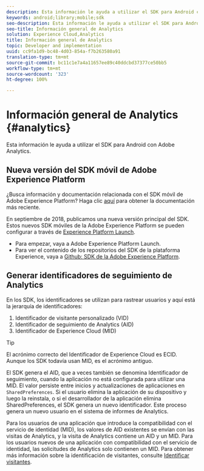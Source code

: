 ```yaml
---
description: Esta información le ayuda a utilizar el SDK para Android con Adobe Analytics.
keywords: android;library;mobile;sdk
seo-description: Esta información le ayuda a utilizar el SDK para Android con Adobe Analytics.
seo-title: Información general de Analytics
solution: Experience Cloud,Analytics
title: Información general de Analytics
topic: Developer and implementation
uuid: cc9fa1d9-bc48-4d03-854a-f7b263580a91
translation-type: tm+mt
source-git-commit: bc11c1e7a4a11657ee89c40ddcbd37377ce50bb5
workflow-type: tm+mt
source-wordcount: '323'
ht-degree: 100%

---
```



# Información general de Analytics {#analytics}

Esta información le ayuda a utilizar el SDK para Android con Adobe Analytics.

## Nueva versión del SDK móvil de Adobe Experience Platform

¿Busca información y documentación relacionada con el SDK móvil de Adobe Experience Platform? Haga clic [aquí](https://aep-sdks.gitbook.io/docs/) para obtener la documentación más reciente.

En septiembre de 2018, publicamos una nueva versión principal del SDK. Estos nuevos SDK móviles de la Adobe Experience Platform se pueden configurar a través de [Experience Platform Launch](https://www.adobe.com/es/experience-platform/launch.html).

* Para empezar, vaya a Adobe Experience Platform Launch.
* Para ver el contenido de los repositorios del SDK de la plataforma Experience, vaya a [Github: SDK de la Adobe Experience Platform](https://github.com/Adobe-Marketing-Cloud/acp-sdks).

## Generar identificadores de seguimiento de Analytics

En los SDK, los identificadores se utilizan para rastrear usuarios y aquí está la jerarquía de identificadores:

1. Identificador de visitante personalizado (VID)
1. Identificador de seguimiento de Analytics (AID)
1. Identificador de Experience Cloud (MID)

>[!TIP]
>
>El acrónimo correcto del Identificador de Experience Cloud es ECID. Aunque los SDK todavía usan MID, es el acrónimo antiguo.

El SDK genera el AID, que a veces también se denomina Identificador de seguimiento, cuando la aplicación no está configurada para utilizar una MID. El valor persiste entre inicios y actualizaciones de aplicaciones en `SharedPreferences`. Si el usuario elimina la aplicación de su dispositivo y luego la reinstala, o si el desarrollador de la aplicación elimina SharedPreferences, el SDK genera un nuevo identificador. Este proceso genera un nuevo usuario en el sistema de informes de Analytics.

Para los usuarios de una aplicación que introduce la compatibilidad con el servicio de identidad (MID), los valores de AID existentes se envían con las visitas de Analytics, y la visita de Analytics contiene un AID y un MID. Para los usuarios nuevos de una aplicación con compatibilidad con el servicio de identidad, las solicitudes de Analytics solo contienen un MID. Para obtener más información sobre la identificación de visitantes, consulte [Identificar visitantes](https://docs.adobe.com/content/help/es-ES/analytics/export/analytics-data-feed/data-feed-contents/datafeeds-calculate.html).
